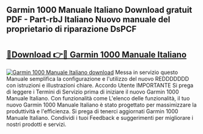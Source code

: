 ## Garmin 1000 Manuale Italiano Download gratuit PDF - Part-rbJ Italiano Nuovo manuale del proprietario di riparazione DsPCF

# <h2><a href="http://dffys8r.blite.top/?on=Garmin+1000+Manuale+Italiano">🔗Download 👉🔴 Garmin 1000 Manuale Italiano</a></h2>

[![Garmin 1000 Manuale Italiano download](https://i.imgur.com/lujVjoI.png)](http://dffys8r.blite.top/?on=Garmin+1000+Manuale+Italiano)
Messa in servizio questo Manuale semplifica la configurazione e l'utilizzo del nuovo REDDDDDDD con istruzioni e illustrazioni chiare. Accordo Utente IMPORTANTE Si prega di leggere i Termini di Servizio prima di iniziare il nuovo Garmin 1000 Manuale Italiano. Con funzionalità come L'elenco delle funzionalità, il tuo nuovo Garmin 1000 Manuale Italiano è stato progettato per massimizzare la produttività e l'efficienza. Si prega di tenerci aggiornati Garmin 1000 Manuale Italiano. Condividi i tuoi Feedback e suggerimenti per migliorare i nostri prodotti e servizi.
